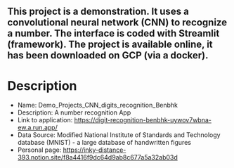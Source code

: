 ## This project is a demonstration. It uses a convolutional neural network (CNN) to recognize a number. The interface is coded with Streamlit (framework). The project is available online, it has been downloaded on GCP (via a docker).

# Description
- Name: Demo_Projects_CNN_digits_recognition_Benbhk
- Description: A number recognition App
- Link to application: https://digit-recognition-benbhk-uywov7wbna-ew.a.run.app/
- Data Source: Modified National Institute of Standards and Technology database (MNIST) - a large database of handwritten figures
- Personal page: https://inky-distance-393.notion.site/f8a4416f9dc64d9ab8c677a5a32ab03d
